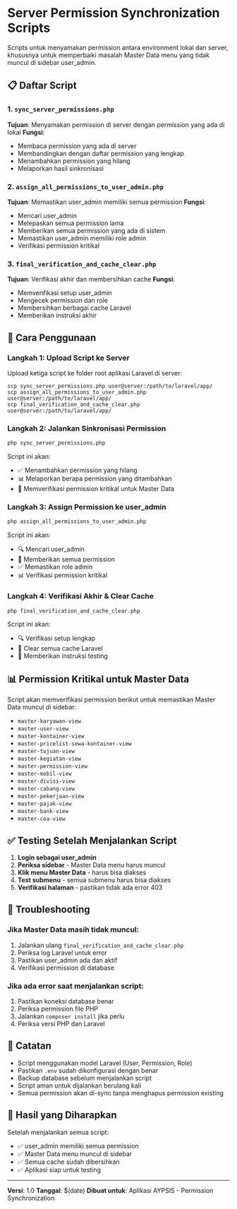 # Server Permission Synchronization Scripts

Scripts untuk menyamakan permission antara environment lokal dan server, khususnya untuk memperbaiki masalah Master Data menu yang tidak muncul di sidebar user_admin.

## 📋 Daftar Script

### 1. `sync_server_permissions.php`

**Tujuan**: Menyamakan permission di server dengan permission yang ada di lokal
**Fungsi**:

-   Membaca permission yang ada di server
-   Membandingkan dengan daftar permission yang lengkap
-   Menambahkan permission yang hilang
-   Melaporkan hasil sinkronisasi

### 2. `assign_all_permissions_to_user_admin.php`

**Tujuan**: Memastikan user_admin memiliki semua permission
**Fungsi**:

-   Mencari user_admin
-   Melepaskan semua permission lama
-   Memberikan semua permission yang ada di sistem
-   Memastikan user_admin memiliki role admin
-   Verifikasi permission kritikal

### 3. `final_verification_and_cache_clear.php`

**Tujuan**: Verifikasi akhir dan membersihkan cache
**Fungsi**:

-   Memverifikasi setup user_admin
-   Mengecek permission dan role
-   Membersihkan berbagai cache Laravel
-   Memberikan instruksi akhir

## 🚀 Cara Penggunaan

### Langkah 1: Upload Script ke Server

Upload ketiga script ke folder root aplikasi Laravel di server:

```
scp sync_server_permissions.php user@server:/path/to/laravel/app/
scp assign_all_permissions_to_user_admin.php user@server:/path/to/laravel/app/
scp final_verification_and_cache_clear.php user@server:/path/to/laravel/app/
```

### Langkah 2: Jalankan Sinkronisasi Permission

```bash
php sync_server_permissions.php
```

Script ini akan:

-   ✅ Menambahkan permission yang hilang
-   📊 Melaporkan berapa permission yang ditambahkan
-   🎯 Memverifikasi permission kritikal untuk Master Data

### Langkah 3: Assign Permission ke user_admin

```bash
php assign_all_permissions_to_user_admin.php
```

Script ini akan:

-   🔍 Mencari user_admin
-   🔧 Memberikan semua permission
-   ✅ Memastikan role admin
-   📊 Verifikasi permission kritikal

### Langkah 4: Verifikasi Akhir & Clear Cache

```bash
php final_verification_and_cache_clear.php
```

Script ini akan:

-   🔍 Verifikasi setup lengkap
-   🔧 Clear semua cache Laravel
-   🎯 Memberikan instruksi testing

## 📊 Permission Kritikal untuk Master Data

Script akan memverifikasi permission berikut untuk memastikan Master Data muncul di sidebar:

-   `master-karyawan-view`
-   `master-user-view`
-   `master-kontainer-view`
-   `master-pricelist-sewa-kontainer-view`
-   `master-tujuan-view`
-   `master-kegiatan-view`
-   `master-permission-view`
-   `master-mobil-view`
-   `master-divisi-view`
-   `master-cabang-view`
-   `master-pekerjaan-view`
-   `master-pajak-view`
-   `master-bank-view`
-   `master-coa-view`

## ✅ Testing Setelah Menjalankan Script

1. **Login sebagai user_admin**
2. **Periksa sidebar** - Master Data menu harus muncul
3. **Klik menu Master Data** - harus bisa diakses
4. **Test submenu** - semua submenu harus bisa diakses
5. **Verifikasi halaman** - pastikan tidak ada error 403

## 🔧 Troubleshooting

### Jika Master Data masih tidak muncul:

1. Jalankan ulang `final_verification_and_cache_clear.php`
2. Periksa log Laravel untuk error
3. Pastikan user_admin ada dan aktif
4. Verifikasi permission di database

### Jika ada error saat menjalankan script:

1. Pastikan koneksi database benar
2. Periksa permission file PHP
3. Jalankan `composer install` jika perlu
4. Periksa versi PHP dan Laravel

## 📝 Catatan

-   Script menggunakan model Laravel (User, Permission, Role)
-   Pastikan `.env` sudah dikonfigurasi dengan benar
-   Backup database sebelum menjalankan script
-   Script aman untuk dijalankan berulang kali
-   Semua permission akan di-sync tanpa menghapus permission existing

## 🎯 Hasil yang Diharapkan

Setelah menjalankan semua script:

-   ✅ user_admin memiliki semua permission
-   ✅ Master Data menu muncul di sidebar
-   ✅ Semua cache sudah dibersihkan
-   ✅ Aplikasi siap untuk testing

---

**Versi**: 1.0
**Tanggal**: $(date)
**Dibuat untuk**: Aplikasi AYPSIS - Permission Synchronization

